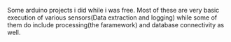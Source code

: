 Some arduino projects i did while i was free. Most of these are very basic execution of various sensors(Data extraction and logging) while some of them do include processing(the faramework) and database connectivity as well.

